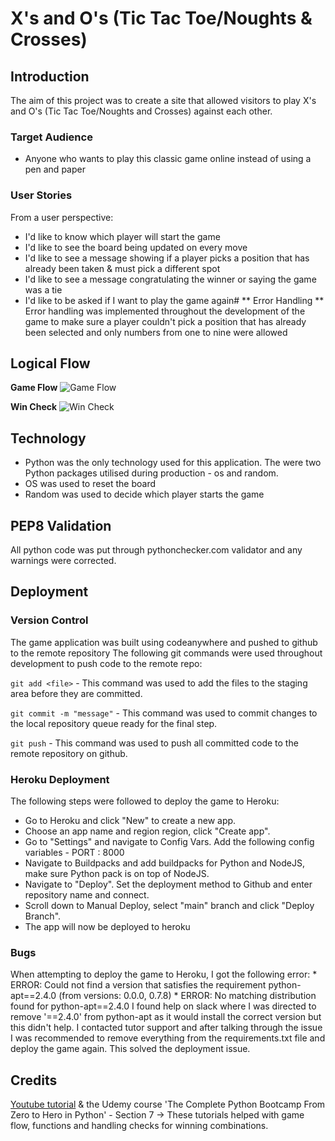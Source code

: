 # X's and O's (Tic Tac Toe/Noughts & Crosses)
## Introduction
The aim of this project was to create a site that allowed visitors to play X's and O's (Tic Tac Toe/Noughts and Crosses) against each other.
### Target Audience
* Anyone who wants to play this classic game online instead of using a pen and paper
### User Stories
From a user perspective:
  * I'd like to know which player will start the game
  * I'd like to see the board being updated on every move
  * I'd like to see a message showing if a player picks a position that has already been taken & must pick a different spot
  * I'd like to see a message congratulating the winner or saying the game was a tie
  * I'd like to be asked if I want to play the game again# 
** Error Handling **
Error handling was implemented throughout the development of the game to make sure a player couldn't pick a position that has already been selected and only numbers from one to nine were allowed

## Logical Flow
**Game Flow**
![Game Flow](docs/screenshots/game_flow.JPG)

**Win Check**
![Win Check](docs/screenshots/win_check.JPG)

## Technology
* Python was the only technology used for this application. The were two Python packages utilised during production - os and random.
* OS was used to reset the board 
* Random was used to decide which player starts the game

## PEP8 Validation
All python code was put through pythonchecker.com validator and any warnings were corrected.

## Deployment

### Version Control
The game application was built using codeanywhere and pushed to github to the remote repository
The following git commands were used throughout development to push code to the remote repo:

```git add <file>``` - This command was used to add the files to the staging area before they are committed.

```git commit -m "message"``` - This command was used to commit changes to the local repository queue ready for the final step.

```git push``` - This command was used to push all committed code to the remote repository on github.

### Heroku Deployment

The following steps were followed to deploy the game to Heroku:

* Go to Heroku and click "New" to create a new app.
* Choose an app name and region region, click "Create app".
* Go to "Settings" and navigate to Config Vars. Add the following config variables - PORT : 8000
* Navigate to Buildpacks and add buildpacks for Python and NodeJS, make sure Python pack is on top of NodeJS.
* Navigate to "Deploy". Set the deployment method to Github and enter repository name and connect.
* Scroll down to Manual Deploy, select "main" branch and click "Deploy Branch".
* The app will now be deployed to heroku

### Bugs
When attempting to deploy the game to Heroku, I got the following error:
    * ERROR: Could not find a version that satisfies the requirement python-apt==2.4.0 (from versions: 0.0.0, 0.7.8)
    * ERROR: No matching distribution found for python-apt==2.4.0
I found help on slack where I was directed to remove '==2.4.0' from python-apt as it would install the correct version but this didn't help. I contacted tutor support and after talking through the issue I was recommended to remove everything from the requirements.txt file and deploy the game again. This solved the deployment issue.

## Credits
[Youtube tutorial](https://www.youtube.com/watch?v=Q6CCdCBVypg&ab_channel=CDcodes) & the Udemy course 'The Complete Python Bootcamp From Zero to Hero in Python' - Section 7 -> These tutorials helped with game flow, functions and handling checks for winning combinations.
